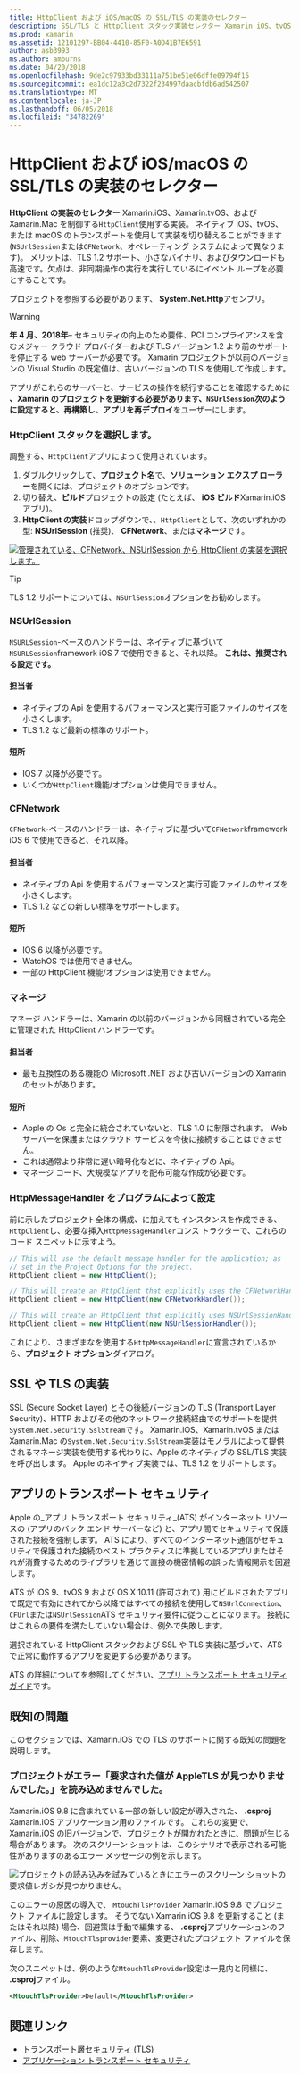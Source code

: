 ```yaml
---
title: HttpClient および iOS/macOS の SSL/TLS の実装のセレクター
description: SSL/TLS と HttpClient スタック実装セレクター Xamarin iOS、tvOS、または macOS アプリで使用する HttpClient および SSL や TLS の実装で指定します。
ms.prod: xamarin
ms.assetid: 12101297-BB04-4410-85F0-A0D41B7E6591
author: asb3993
ms.author: amburns
ms.date: 04/20/2018
ms.openlocfilehash: 9de2c97933bd33111a751be51e06dffe09794f15
ms.sourcegitcommit: ea1dc12a3c2d7322f234997daacbfdb6ad542507
ms.translationtype: MT
ms.contentlocale: ja-JP
ms.lasthandoff: 06/05/2018
ms.locfileid: "34782269"
---
```

# <a name="httpclient-and-ssltls-implementation-selector-for-iosmacos"></a>HttpClient および iOS/macOS の SSL/TLS の実装のセレクター

**HttpClient の実装のセレクター** Xamarin.iOS、Xamarin.tvOS、および Xamarin.Mac を制御する`HttpClient`使用する実装。 ネイティブ iOS、tvOS、または macOS のトランスポートを使用して実装を切り替えることができます (`NSUrlSession`または`CFNetwork`、オペレーティング システムによって異なります)。 メリットは、TLS 1.2 サポート、小さなバイナリ、およびダウンロードも高速です。欠点は、非同期操作の実行を実行しているにイベント ループを必要とすることです。

プロジェクトを参照する必要があります、 **System.Net.Http**アセンブリ。

> [!WARNING]
> **年 4 月、2018年**– セキュリティの向上のため要件、PCI コンプライアンスを含むメジャー クラウド プロバイダーおよび TLS バージョン 1.2 より前のサポートを停止する web サーバーが必要です。  Xamarin プロジェクトが以前のバージョンの Visual Studio の既定値は、古いバージョンの TLS を使用して作成します。
>
> アプリがこれらのサーバーと、サービスの操作を続行することを確認するために **、Xamarin のプロジェクトを更新する必要があります、`NSUrlSession`次のように設定すると、再構築し、アプリを再デプロイ**をユーザーにします。

<a name="Selecting-a-HttpClient-Stack" />

### <a name="selecting-a-httpclient-stack"></a>HttpClient スタックを選択します。

調整する、`HttpClient`アプリによって使用されています。

1. ダブルクリックして、**プロジェクト名**で、**ソリューション エクスプ ローラー**を開くには、プロジェクトのオプションです。
2. 切り替え、**ビルド**プロジェクトの設定 (たとえば、 **iOS ビルド**Xamarin.iOS アプリ)。
3. **HttpClient の実装**ドロップダウンで、、`HttpClient`として、次のいずれかの型: **NSUrlSession** (推奨)、 **CFNetwork**、または**マネージ**です。

[![管理されている、CFNetwork、NSUrlSession から HttpClient の実装を選択します。](http-stack-images/http-xs-sml.png)](http-stack-images/http-xs.png#lightbox)

> [!TIP]
> TLS 1.2 サポートについては、`NSUrlSession`オプションをお勧めします。

<a name="NSUrlSession" />

### <a name="nsurlsession"></a>NSUrlSession

`NSURLSession`-ベースのハンドラーは、ネイティブに基づいて`NSURLSession`framework iOS 7 で使用できると、それ以降。 
**これは、推奨される設定です。**

#### <a name="pros"></a>担当者

- ネイティブの Api を使用するパフォーマンスと実行可能ファイルのサイズを小さくします。
- TLS 1.2 など最新の標準のサポート。

#### <a name="cons"></a>短所

- IOS 7 以降が必要です。
- いくつか`HttpClient`機能/オプションは使用できません。

<a name="CFNetwork" />

### <a name="cfnetwork"></a>CFNetwork

`CFNetwork`-ベースのハンドラーは、ネイティブに基づいて`CFNetwork`framework iOS 6 で使用できると、それ以降。

#### <a name="pros"></a>担当者

- ネイティブの Api を使用するパフォーマンスと実行可能ファイルのサイズを小さくします。
- TLS 1.2 などの新しい標準をサポートします。

#### <a name="cons"></a>短所

- IOS 6 以降が必要です。
- WatchOS では使用できません。
- 一部の HttpClient 機能/オプションは使用できません。

<a name="Managed" />

### <a name="managed"></a>マネージ

マネージ ハンドラーは、Xamarin の以前のバージョンから同梱されている完全に管理された HttpClient ハンドラーです。

#### <a name="pros"></a>担当者

- 最も互換性のある機能の Microsoft .NET および古いバージョンの Xamarin のセットがあります。

#### <a name="cons"></a>短所

- Apple の Os と完全に統合されていないと、TLS 1.0 に制限されます。 Web サーバーを保護またはクラウド サービスを今後に接続することはできません。
- これは通常より非常に遅い暗号化などに、ネイティブの Api。
- マネージ コード、大規模なアプリを配布可能な作成が必要です。

### <a name="programmatically-setting-the-httpmessagehandler"></a>HttpMessageHandler をプログラムによって設定

前に示したプロジェクト全体の構成、に加えてもインスタンスを作成できる、`HttpClient`し、必要な挿入`HttpMessageHandler`コンス トラクターで、これらのコード スニペットに示すよう。

```csharp
// This will use the default message handler for the application; as
// set in the Project Options for the project.
HttpClient client = new HttpClient();

// This will create an HttpClient that explicitly uses the CFNetworkHandler
HttpClient client = new HttpClient(new CFNetworkHandler());

// This will create an HttpClient that explicitly uses NSUrlSessionHandler
HttpClient client = new HttpClient(new NSUrlSessionHandler());
```

これにより、さまざまなを使用する`HttpMessageHandler`に宣言されているから、**プロジェクト オプション**ダイアログ。

<a name="New-SSL-TLS-implementation-build-option" />
<a name="Selecting-a-SSL-TLS-implementation" />
<a name="Apple-TLS" />

## <a name="ssltls-implementation"></a>SSL や TLS の実装

SSL (Secure Socket Layer) とその後続バージョンの TLS (Transport Layer Security)、HTTP およびその他のネットワーク接続経由でのサポートを提供`System.Net.Security.SslStream`です。 Xamarin.iOS、Xamarin.tvOS または Xamarin.Mac の`System.Net.Security.SslStream`実装はモノラルによって提供されるマネージ実装を使用する代わりに、Apple のネイティブの SSL/TLS 実装を呼び出します。 Apple のネイティブ実装では、TLS 1.2 をサポートします。

<a name="App-Transport-Security" />

## <a name="app-transport-security"></a>アプリのトランスポート セキュリティ

Apple の_アプリ トランスポート セキュリティ_(ATS) がインターネット リソースの (アプリのバック エンド サーバーなど) と、アプリ間でセキュリティで保護された接続を強制します。 ATS により、すべてのインターネット通信がセキュリティで保護された接続のベスト プラクティスに準拠しているアプリまたはそれが消費するためのライブラリを通じて直接の機密情報の誤った情報開示を回避します。

ATS が iOS 9、tvOS 9 および OS X 10.11 (許可されて) 用にビルドされたアプリで既定で有効にされてから以降ではすべての接続を使用して`NSUrlConnection`、`CFUrl`または`NSUrlSession`ATS セキュリティ要件に従うことになります。 接続にはこれらの要件を満たしていない場合は、例外で失敗します。

選択されている HttpClient スタックおよび SSL や TLS 実装に基づいて、ATS で正常に動作するアプリを変更する必要があります。

ATS の詳細についてを参照してください、[アプリ トランスポート セキュリティ ガイド](~/ios/app-fundamentals/ats.md)です。

## <a name="known-issues"></a>既知の問題

このセクションでは、Xamarin.iOS での TLS のサポートに関する既知の問題を説明します。

### <a name="project-failed-to-load-with-error-requested-value-appletls-wasnt-found"></a>プロジェクトがエラー「要求された値が AppleTLS が見つかりませんでした。」を読み込めませんでした。

Xamarin.iOS 9.8 に含まれている一部の新しい設定が導入された、 **.csproj** Xamarin.iOS アプリケーション用のファイルです。 これらの変更で、Xamarin.iOS の旧バージョンで、プロジェクトが開かれたときに、問題が生じる場合があります。 次のスクリーン ショットは、このシナリオで表示される可能性がありますのあるエラー メッセージの例を示します。

![プロジェクトの読み込みを試みているときにエラーのスクリーン ショットの要求値レガシが見つかりません。](http-stack-images/tlserror-xs.png)

このエラーの原因の導入で、 `MtouchTlsProvider` Xamarin.iOS 9.8 でプロジェクト ファイルに設定します。 そうでない Xamarin.iOS 9.8 を更新すること (またはそれ以降) 場合、回避策は手動で編集する、 **.csproj**アプリケーションのファイル、削除、`MtouchTlsprovider`要素、変更されたプロジェクト ファイルを保存します。

次のスニペットは、例のような`MtouchTlsProvider`設定は一見内と同様に、 **.csproj**ファイル。

```xml
<MtouchTlsProvider>Default</MtouchTlsProvider>
```

## <a name="related-links"></a>関連リンク

- [トランスポート層セキュリティ (TLS)](~/cross-platform/app-fundamentals/transport-layer-security.md)
- [アプリケーション トランスポート セキュリティ](~/ios/app-fundamentals/ats.md)
